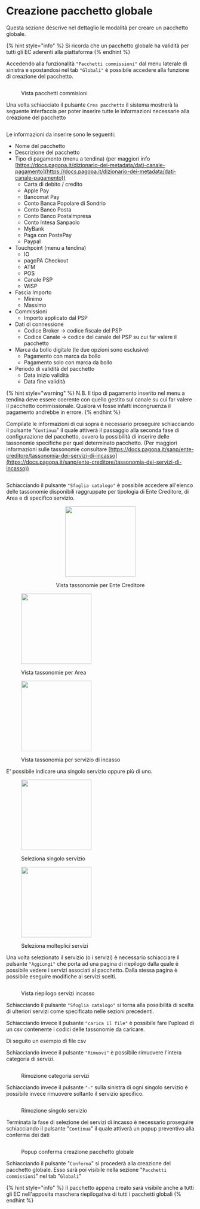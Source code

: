 # Creazione pacchetto globale

Questa sezione descrive nel dettaglio le modalità per creare un pacchetto globale.

{% hint style="info" %}
Si ricorda che un pacchetto globale ha validità per tutti gli EC aderenti alla piattaforma
{% endhint %}

Accedendo alla funzionalità `"Pacchetti commissioni"` dal menu laterale di sinistra e spostandosi nel tab `"Globali"` è possibile accedere alla funzione di creazione del pacchetto.

<figure><img src="../../../../.gitbook/assets/image (158).png" alt=""><figcaption><p>Vista pacchetti commisioni</p></figcaption></figure>

Una volta schiacciato il pulsante `Crea pacchetto` il sistema mostrerà la seguente interfaccia per poter inserire tutte le informazioni necessarie alla creazione del pacchetto

<figure><img src="../../../../.gitbook/assets/psp globali.png" alt=""><figcaption></figcaption></figure>

Le informazioni da inserire sono le seguenti:

* Nome del pacchetto
* Descrizione del pacchetto
* Tipo di pagamento (menu a tendina) (per maggiori info [https://docs.pagopa.it/dizionario-dei-metadata/dati-canale-pagamento](https://docs.pagopa.it/dizionario-dei-metadata/dati-canale-pagamento))
  * Carta di debito / credito
  * Apple Pay
  * Bancomat Pay
  * Conto Banca Popolare di Sondrio
  * Conto Banco Posta&#x20;
  * Conto Banco PostaImpresa
  * Conto Intesa Sanpaolo
  * MyBank
  * Paga con PostePay
  * Paypal
* Touchpoint (menu a tendina)
  * &#x20;IO
  * pagoPA Checkout
  * ATM
  * POS
  * Canale PSP
  * WISP
* Fascia Importo&#x20;
  * Minimo&#x20;
  * Massimo
* Commissioni
  * Importo applicato dal PSP
* Dati di connessione
  * Codice Broker -> codice fiscale del PSP&#x20;
  * Codice Canale -> codice del canale del PSP su cui far valere il pacchetto
* Marca da bollo digitale (le due opzioni sono esclusive)
  * Pagamento con marca da bollo
  * Pagamento solo con marca da bollo
* Periodo di validità del pacchetto&#x20;
  * Data inizio validità&#x20;
  * Data fine validità

{% hint style="warning" %}
N.B. Il tipo di pagamento inserito nel menu a tendina deve essere coerente con quello gestito sul canale su cui far valere il pacchetto commissionale. Qualora vi fosse infatti incongruenza il pagamento andrebbe in errore.
{% endhint %}

Compilate le informazioni di cui sopra è necessario proseguire schiacciando il pulsante "`Continua`" il quale attiverà il passaggio alla seconda fase di configurazione del pacchetto, ovvero la possibilità di inserire delle tassonomie specifiche per quel determinato pacchetto. (Per maggiori informazioni sulle tassonomie consultare [https://docs.pagopa.it/sanp/ente-creditore/tassonomia-dei-servizi-di-incasso](https://docs.pagopa.it/sanp/ente-creditore/tassonomia-dei-servizi-di-incasso))

<figure><img src="../../../../.gitbook/assets/image (176).png" alt=""><figcaption></figcaption></figure>

Schiacciando il pulsante `"Sfoglia catalogo"` è possibile accedere all'elenco delle tassonomie disponibili raggruppate per tipologia di Ente Creditore, di Area e di specifico servizio.&#x20;

<div align="center" data-full-width="false">

<figure><img src="../../../../.gitbook/assets/image (178).png" alt="" width="188"><figcaption><p>Vista tassonomie per Ente Creditore</p></figcaption></figure>

</div>

<figure><img src="../../../../.gitbook/assets/image (179).png" alt="" width="188"><figcaption><p>Vista tassonomie per Area</p></figcaption></figure>

<figure><img src="../../../../.gitbook/assets/image (180).png" alt="" width="188"><figcaption><p>Vista tassonomia per servizio di incasso</p></figcaption></figure>

E' possibile indicare una singolo servizio oppure più di uno.

<figure><img src="../../../../.gitbook/assets/image (181).png" alt="" width="188"><figcaption><p>Seleziona singolo servizio</p></figcaption></figure>

<figure><img src="../../../../.gitbook/assets/image (182).png" alt="" width="188"><figcaption><p>Seleziona molteplici servizi</p></figcaption></figure>

Una volta selezionato il servizio (o i servizi) è necessario schiacciare il pulsante `"Aggiungi"` che porta ad una pagina di riepilogo dalla quale è possibile vedere i servizi associati al pacchetto. Dalla stessa pagina è possibile eseguire modifiche ai servizi scelti.

<figure><img src="../../../../.gitbook/assets/image (183).png" alt=""><figcaption><p>Vista riepilogo servizi incasso</p></figcaption></figure>

Schiacciando il pulsante `"Sfoglia catalogo"` si torna alla possibilità di scelta di ulteriori servizi come specificato nelle sezioni precedenti.&#x20;

Schiacciando invece il pulsante `"carica il file"` è possibile fare l'upload di un csv contenente i codici delle tassonomie da caricare.&#x20;

Di seguito un esempio di file csv



Schiacciando invece il pulsante `"Rimuovi"` è possibile rimuovere l'intera categoria di servizi.

<figure><img src="../../../../.gitbook/assets/image (184).png" alt=""><figcaption><p>Rimozione categoria servizi</p></figcaption></figure>

Schiacciando invece il pulsante `"-"` sulla sinistra di ogni singolo servizio è possibile invece rimuovere soltanto il servizio specifico.

<figure><img src="../../../../.gitbook/assets/image (185).png" alt=""><figcaption><p>Rimozione singolo servizio</p></figcaption></figure>

Terminata la fase di selezione dei servizi di incasso è necessario proseguire schiacciando il pulsante "`Continua`" il quale attiverà un popup preventivo alla conferma dei dati

<figure><img src="../../../../.gitbook/assets/image (163).png" alt=""><figcaption><p>Popup conferma creazione pacchetto globale</p></figcaption></figure>

Schiacciando il pulsante "`Conferma`" si procederà alla creazione del pacchetto globale. Esso sarà poi visibile nella sezione "`Pacchetti commissioni`" nel tab "`Globali`"

{% hint style="info" %}
Il pacchetto appena creato sarà visibile anche a tutti gli EC nell'apposita maschera riepilogativa di tutti i pacchetti globali
{% endhint %}

<figure><img src="../../../../.gitbook/assets/image (166).png" alt=""><figcaption></figcaption></figure>
